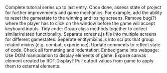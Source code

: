 Complete tutorial series up to last entry.
  Once done, assess state of project for further improvements and game mechanics.
  For example, add the ability to reset the gamestate to the winning and losing screens.
Remove bug(?) where the player has to click on the window before the game will
  accept keyboard inputs.
Tidy code:
  Group class methods together to collect similar/related functionality.
  Separate screens.js file into multiple screens for different gamestates.
  Seperate entitymixins.js into scripts that group related mixins (e.g. combat, experience).
  Update comments to reflect state of code.
  Check all formatting and indentation.
Embed game into webpage:
  Use DOM manipulation to display elements of game.
  Expose canvas element created by ROT.Display?
  Pull output values from game to apply them to external elements.
